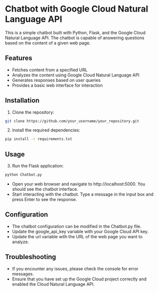 # Chatbot with Google Cloud Natural Language API

This is a simple chatbot built with Python, Flask, and the Google Cloud Natural Language API. The chatbot is capable of answering questions based on the content of a given web page.

## Features

- Fetches content from a specified URL
- Analyzes the content using Google Cloud Natural Language API
- Generates responses based on user queries
- Provides a basic web interface for interaction

## Installation

1. Clone the repository:

```bash
git clone https://github.com/your_username/your_repository.git
```
2. Install the required dependencies:

```bash
pip install -r requirements.txt
```

## Usage

3. Run the Flask application:
```bash
python Chatbot.py
```

- Open your web browser and navigate to http://localhost:5000. You should see the chatbot interface.
- Start interacting with the chatbot. Type a message in the input box and press Enter to see the response.

## Configuration

- The chatbot configuration can be modified in the Chatbot.py file.
- Update the google_api_key variable with your Google Cloud API key.
- Update the url variable with the URL of the web page you want to analyze.
  
## Troubleshooting
- If you encounter any issues, please check the console for error messages.
- Ensure that you have set up the Google Cloud project correctly and enabled the Cloud Natural Language API.

